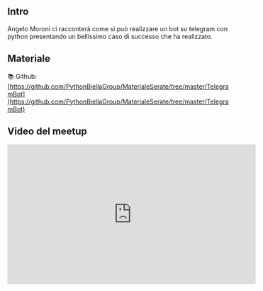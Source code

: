 
## Intro

Angelo Moroni ci racconterà come si può realizzare un bot su telegram con python presentando un bellissimo caso di successo che ha realizzato.

## Materiale
📚 Github: [https://github.com/PythonBiellaGroup/MaterialeSerate/tree/master/TelegramBot](https://github.com/PythonBiellaGroup/MaterialeSerate/tree/master/TelegramBot)

## Video del meetup
<iframe width="560" height="315" src="https://www.youtube.com/embed/IOXUs8E7GwU" title="YouTube video player" frameborder="0" allow="accelerometer; autoplay; clipboard-write; encrypted-media; gyroscope; picture-in-picture; web-share" allowfullscreen></iframe>